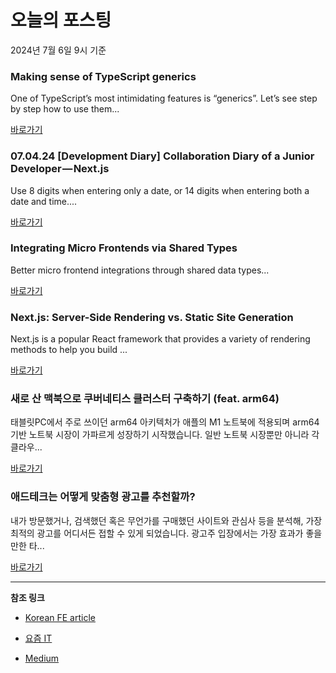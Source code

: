 # 오늘의 포스팅 
2024년 7월 6일 9시 기준 

### Making sense of TypeScript generics 

 One of TypeScript’s most intimidating features is “generics”. Let’s see step by step how to use them... 

 [바로가기](https://medium.com/m/signin?actionUrl=https%3A%2F%2Fmedium.com%2F_%2Fbookmark%2Fp%2F6b830e66eeff&operation=register&redirect=https%3A%2F%2Fmedium.com%2Fjobteaser-dev-team%2Fmaking-sense-of-typescript-generics-6b830e66eeff&source=---------0-84----------typescript------bookmark_preview----d1e83da5_1110_467f_8468_ddde2cf48572-------) 

### 07.04.24 [Development Diary] Collaboration Diary of a Junior Developer — Next.js 

 Use 8 digits when entering only a date, or 14 digits when entering both a date and time.... 

 [바로가기](https://medium.com/m/signin?actionUrl=https%3A%2F%2Fmedium.com%2F_%2Fbookmark%2Fp%2F50e374b1309b&operation=register&redirect=https%3A%2F%2Fmedium.com%2F%40deavyydev%2F07-04-24-development-diary-collaboration-diary-of-a-junior-developer-next-js-50e374b1309b&source=---------0-84----------frontend------bookmark_preview----a20fb41c_6965_47e9_bdbd_fd730d7bc855-------) 

### Integrating Micro Frontends via Shared Types 

 Better micro frontend integrations through shared data types... 

 [바로가기](https://medium.com/m/signin?actionUrl=https%3A%2F%2Fmedium.com%2F_%2Fbookmark%2Fp%2F45971f7e6ce6&operation=register&redirect=https%3A%2F%2Fblog.bitsrc.io%2Fintegrating-micro-frontends-via-shared-types-45971f7e6ce6&source=---------0-84----------reactjs------bookmark_preview----b5937448_dd08_4149_9aa5_55b4579f86ec-------) 

### Next.js: Server-Side Rendering vs. Static Site Generation 

 Next.js is a popular React framework that provides a variety of rendering methods to help you build ... 

 [바로가기](https://medium.com/m/signin?actionUrl=https%3A%2F%2Fmedium.com%2F_%2Fbookmark%2Fp%2F6973acbffd61&operation=register&redirect=https%3A%2F%2Fmedium.com%2F%40eclarkhalid%2Fnext-js-server-side-rendering-vs-static-site-generation-6973acbffd61&source=---------0-84----------nextjs------bookmark_preview----8c42f598_c1ba_4d0c_bb1a_eb095b5e4240-------) 

### 새로 산 맥북으로 쿠버네티스 클러스터 구축하기 (feat. arm64) 

 태블릿PC에서 주로 쓰이던 arm64 아키텍처가 애플의 M1 노트북에 적용되며 arm64 기반 노트북 시장이 가파르게 성장하기 시작했습니다. 일반 노트북 시장뿐만 아니라 각 클라우... 

 [바로가기](https://yozm.wishket.com/magazine/detail/2658/) 

### 애드테크는 어떻게 맞춤형 광고를 추천할까? 

 내가 방문했거나, 검색했던 혹은 무언가를 구매했던 사이트와 관심사 등을 분석해, 가장 최적의 광고를 어디서든 접할 수 있게 되었습니다. 광고주 입장에서는 가장 효과가 좋을 만한 타... 

 [바로가기](https://yozm.wishket.com/magazine/detail/2657/) 

---

**참조 링크**

- [Korean FE article](https://kofearticle.substack.com) 

- [요즘 IT](https://yozm.wishket.com/magazine) 

- [Medium](https://medium.com) 

